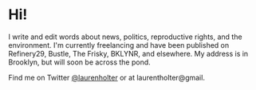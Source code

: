 # Hi!

I write and edit words about news, politics, reproductive rights, and the environment. I'm currently freelancing and have been published on Refinery29, Bustle, The Frisky, BKLYNR, and elsewhere. My address is in Brooklyn, but will soon be across the pond.

Find me on Twitter [@laurenholter](https://twitter.com/laurenholter) or at laurentholter@gmail.
